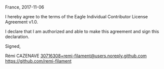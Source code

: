 France, 2017-11-06

I hereby agree to the terms of the Eagle Individual Contributor License
Agreement v1.0.

I declare that I am authorized and able to make this agreement and sign this
declaration.

Signed,

Rémi CAZENAVE 30716308+remi-filament@users.noreply.github.com https://github.com/remi-filament
